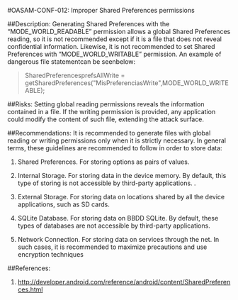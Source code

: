 
#OASAM-CONF-012: Improper Shared Preferences permissions

##Description:
Generating Shared Preferences with the “MODE_WORLD_READABLE” permission allows a global Shared Preferences reading, so it is not recommended except if it is a file that does not reveal confidential information. Likewise, it is not recommended to set Shared Preferences with “MODE_WORLD_WRITABLE” permission. An example of dangerous file statementcan be seenbelow:


> SharedPreferencesprefsAllWrite = getSharedPreferences("MisPreferenciasWrite",MODE_WORLD_WRITEABLE);

##Risks:
Setting global reading permissions reveals the information contained in a file. If the writing permission is provided, any application could modify the content of such file, extending the attack surface.


##Recommendations:
It is recommended to generate files with global reading or writing permissions only when it is strictly necessary. In general terms, these guidelines are recommended to follow in order to store data:


1. Shared Preferences. For storing options as pairs of values.

2. Internal Storage. For storing data in the device memory. By default, this type of storing is not accessible by third-party applications. .

3. External Storage. For storing data on locations shared by all the device applications, such as SD cards.

4. SQLite Database. For storing data on BBDD SQLite. By default, these types of databases are not accessible by third-party applications.

5. Network Connection. For storing data on services through the net. In such cases, it is recommended to maximize precautions and use encryption techniques

 

##References:

1. http://developer.android.com/reference/android/content/SharedPreferences.html
